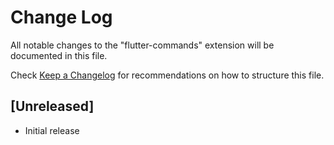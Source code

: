 # Change Log

All notable changes to the "flutter-commands" extension will be documented in this file.

Check [Keep a Changelog](http://keepachangelog.com/) for recommendations on how to structure this file.

## [Unreleased]

- Initial release